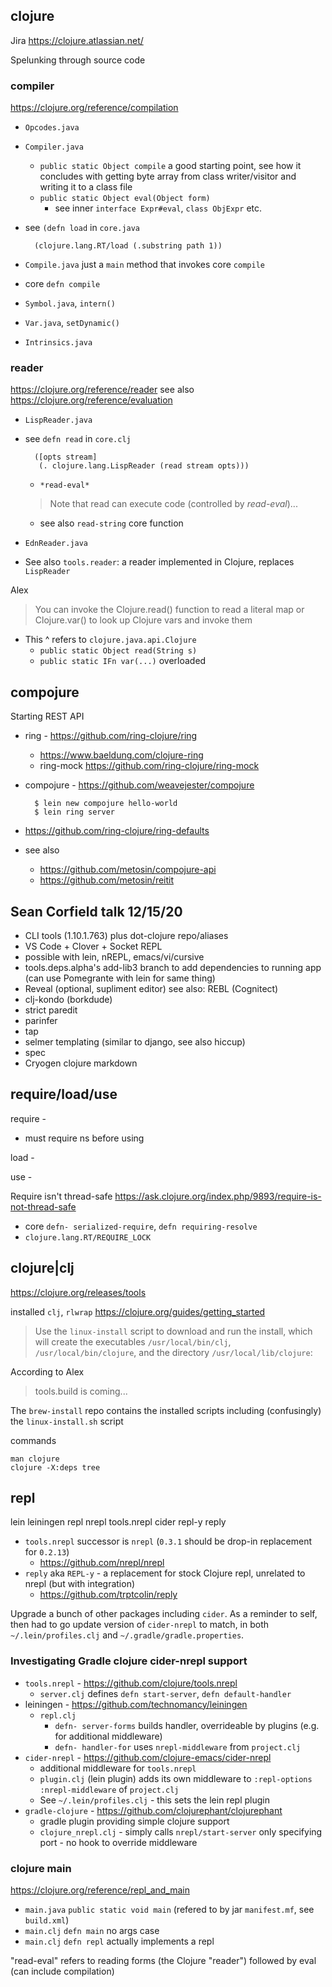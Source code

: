 ## clojure

Jira https://clojure.atlassian.net/

Spelunking through source code

### compiler

https://clojure.org/reference/compilation

* `Opcodes.java`
* `Compiler.java`
  * `public static Object compile` a good starting point, see how it concludes with getting byte
    array from class writer/visitor and writing it to a class file
  * `public static Object eval(Object form)`
    * see inner `interface Expr#eval`, `class ObjExpr` etc.
* see `(defn load` in `core.java`

        (clojure.lang.RT/load (.substring path 1))

* `Compile.java` just a `main` method that invokes core `compile`
* core `defn compile`
* `Symbol.java`, `intern()`
* `Var.java`, `setDynamic()`
* `Intrinsics.java`

### reader

https://clojure.org/reference/reader
see also https://clojure.org/reference/evaluation

* `LispReader.java`
* see `defn read` in `core.clj`

        ([opts stream]
         (. clojure.lang.LispReader (read stream opts)))

  * `*read-eval*`
  > Note that read can execute code (controlled by *read-eval*)...
  * see also `read-string` core function
* `EdnReader.java`
* See also `tools.reader`: a reader implemented in Clojure, replaces `LispReader`

Alex
> You can invoke the Clojure.read() function to read a literal map or Clojure.var() to look up
> Clojure vars and invoke them
* This ^ refers to `clojure.java.api.Clojure`
  * `public static Object read(String s)`
  * `public static IFn var(...)` overloaded

## compojure

Starting REST API
* ring - https://github.com/ring-clojure/ring
  * https://www.baeldung.com/clojure-ring
  * ring-mock https://github.com/ring-clojure/ring-mock
* compojure - https://github.com/weavejester/compojure

        $ lein new compojure hello-world
        $ lein ring server

* https://github.com/ring-clojure/ring-defaults
* see also
  * https://github.com/metosin/compojure-api
  * https://github.com/metosin/reitit

## Sean Corfield talk 12/15/20

* CLI tools (1.10.1.763) plus dot-clojure repo/aliases
* VS Code + Clover + Socket REPL
* possible with lein, nREPL, emacs/vi/cursive
* tools.deps.alpha's add-lib3 branch to add dependencies to running app (can use Pomegrante with
  lein for same thing)
* Reveal (optional, supliment editor) see also: REBL (Cognitect)
* clj-kondo (borkdude)
* strict paredit
* parinfer
* tap
* selmer templating (similar to django, see also hiccup)
* spec
* Cryogen clojure markdown

## require/load/use

require -
* must require ns before using

load -

use -

Require isn't thread-safe https://ask.clojure.org/index.php/9893/require-is-not-thread-safe
* core `defn- serialized-require`, `defn requiring-resolve`
* `clojure.lang.RT/REQUIRE_LOCK`

## clojure|clj

https://clojure.org/releases/tools

installed `clj`, `rlwrap` https://clojure.org/guides/getting_started

> Use the `linux-install` script to download and run the install, which will create the executables
> `/usr/local/bin/clj`, `/usr/local/bin/clojure`, and the directory `/usr/local/lib/clojure`:

According to Alex
> tools.build is coming...

The `brew-install` repo contains the installed scripts including (confusingly) the
`linux-install.sh` script

commands

    man clojure
    clojure -X:deps tree

## repl

lein leiningen repl nrepl tools.nrepl cider repl-y reply

* `tools.nrepl` successor is `nrepl` (`0.3.1` should be drop-in replacement for `0.2.13`)
  * https://github.com/nrepl/nrepl
* `reply` aka `REPL-y` - a replacement for stock Clojure repl, unrelated to nrepl (but with
  integration)
  * https://github.com/trptcolin/reply


Upgrade a bunch of other packages including `cider`. As a reminder to self, then had to go update
version of `cider-nrepl` to match, in both `~/.lein/profiles.clj` and `~/.gradle/gradle.properties`.

### Investigating Gradle clojure cider-nrepl support

* `tools.nrepl` - https://github.com/clojure/tools.nrepl
  * `server.clj` defines `defn start-server`, `defn default-handler`
* leiningen - https://github.com/technomancy/leiningen
  * `repl.clj`
    * `defn- server-forms` builds handler, overrideable by plugins (e.g. for additional middleware)
    * `defn- handler-for` uses `nrepl-middleware` from `project.clj`
* `cider-nrepl` - https://github.com/clojure-emacs/cider-nrepl
  * additional middleware for `tools.nrepl`
  * `plugin.clj` (lein plugin) adds its own middleware to `:repl-options :nrepl-middleware` of
    `project.clj`
  * See `~/.lein/profiles.clj` - this sets the lein repl plugin
* `gradle-clojure` - https://github.com/clojurephant/clojurephant
  * gradle plugin providing simple clojure support
  * `clojure_nrepl.clj` - simply calls `nrepl/start-server` only specifying port - no hook to
    override middleware

### clojure main

https://clojure.org/reference/repl_and_main

* `main.java` `public static void main` (refered to by jar `manifest.mf`, see `build.xml`)
* `main.clj` `defn main` no args case
* `main.clj` `defn repl` actually implements a repl

"read-eval" refers to reading forms (the Clojure "reader") followed by eval (can include
compilation)
